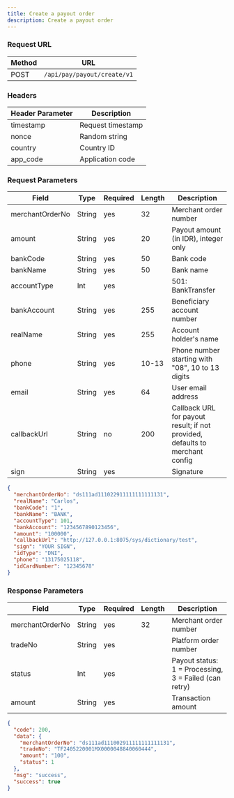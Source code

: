 ```yaml
---
title: Create a payout order
description: Create a payout order
---
```


### Request URL

| Method | URL                         |
| ------ | --------------------------- |
| POST   | `/api/pay/payout/create/v1` |


### Headers

| Header Parameter | Description       |
| --------------- | ----------------- |
| timestamp       | Request timestamp |
| nonce           | Random string     |
| country         | Country ID        |
| app_code        | Application code  |



### Request Parameters


| Field           | Type   | Required | Length | Description                                                                  |
| --------------- | ------ | -------- | ------ | ---------------------------------------------------------------------------- |
| merchantOrderNo | String | yes      | 32     | Merchant order number                                                        |
| amount          | String | yes      | 20     | Payout amount (in IDR), integer only                                         |
| bankCode        | String | yes      | 50     | Bank code                                                                    |
| bankName        | String | yes      | 50     | Bank name                                                                    |
| accountType     | Int    | yes      |        | 501: BankTransfer                                                            |
| bankAccount     | String | yes      | 255    | Beneficiary account number                                                   |
| realName        | String | yes      | 255    | Account holder's name                                                        |
| phone           | String | yes      | 10-13  | Phone number starting with "08", 10 to 13 digits                             |
| email           | String | yes      | 64     | User email address                                                           |
| callbackUrl     | String | no       | 200    | Callback URL for payout result; if not provided, defaults to merchant config |
| sign            | String | yes      |        | Signature                                                                    |




```json
{
  "merchantOrderNo": "ds111ad111022911111111111131",
  "realName": "Carlos",
  "bankCode": "1",
  "bankName": "BANK",
  "accountType": 101,
  "bankAccount": "1234567890123456",
  "amount": "100000",
  "callbackUrl": "http://127.0.0.1:8075/sys/dictionary/test",
  "sign": "YOUR SIGN",
  "idType": "DNI",
  "phone": "13175025118",
  "idCardNumber": "12345678"
}

```

### Response Parameters


| Field           | Type   | Required | Length | Description                                           |
| --------------- | ------ | -------- | ------ | ----------------------------------------------------- |
| merchantOrderNo | String | yes      | 32     | Merchant order number                                 |
| tradeNo         | String | yes      |        | Platform order number                                 |
| status          | Int    | yes      |        | Payout status: 1 = Processing, 3 = Failed (can retry) |
| amount          | String | yes      |        | Transaction amount                                    |


```json
{
  "code": 200,
  "data": {
    "merchantOrderNo": "ds111ad111002911111111111131",
    "tradeNo": "TF2405220001MX0000048840060444",
    "amount": "100",
    "status": 1
  },
  "msg": "success",
  "success": true
}

```
